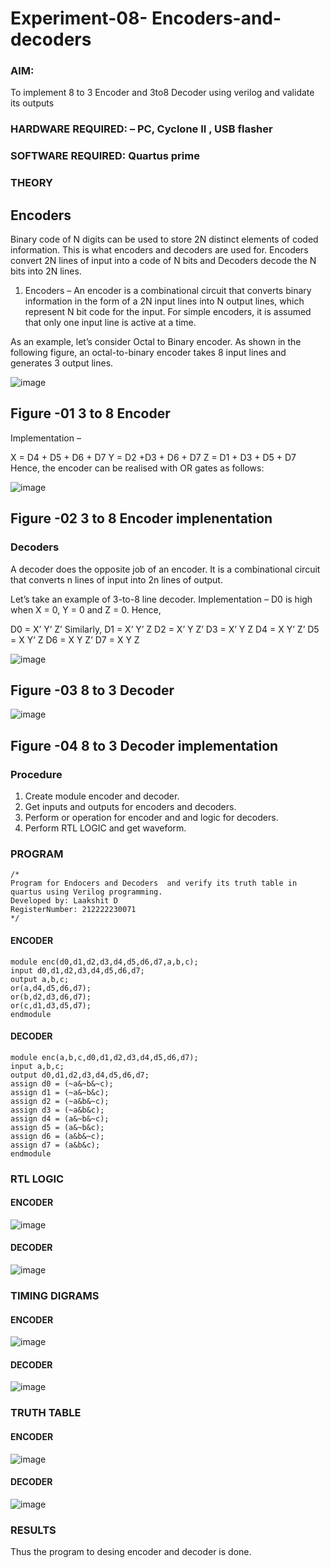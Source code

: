 # Experiment-08- Encoders-and-decoders 
### AIM: 
To implement 8 to 3 Encoder and  3to8 Decoder using verilog and validate its outputs
### HARDWARE REQUIRED:  – PC, Cyclone II , USB flasher
### SOFTWARE REQUIRED:   Quartus prime
### THEORY 

## Encoders
Binary code of N digits can be used to store 2N distinct elements of coded information. This is what encoders and decoders are used for. Encoders convert 2N lines of input into a code of N bits and Decoders decode the N bits into 2N lines.

1. Encoders –
An encoder is a combinational circuit that converts binary information in the form of a 2N input lines into N output lines, which represent N bit code for the input. For simple encoders, it is assumed that only one input line is active at a time.

As an example, let’s consider Octal to Binary encoder. As shown in the following figure, an octal-to-binary encoder takes 8 input lines and generates 3 output lines.

![image](https://user-images.githubusercontent.com/36288975/171543588-bc0746df-a173-4b35-989e-5fb7d385fe8a.png)

## Figure -01 3 to 8 Encoder 

Implementation –

X = D4 + D5 + D6 + D7
Y = D2 +D3 + D6 + D7
Z = D1 + D3 + D5 + D7 
Hence, the encoder can be realised with OR gates as follows:

![image](https://user-images.githubusercontent.com/36288975/171543740-68403b82-aa93-4c98-9343-f32b14885a2e.png)

## Figure -02 3 to 8 Encoder implenentation 

### Decoders 
A decoder does the opposite job of an encoder. It is a combinational circuit that converts n lines of input into 2n lines of output.

Let’s take an example of 3-to-8 line decoder.
Implementation –
D0 is high when X = 0, Y = 0 and Z = 0. Hence,

D0 = X’ Y’ Z’ 
Similarly,
D1 = X’ Y’ Z
D2 = X’ Y Z’
D3 = X’ Y Z
D4 = X Y’ Z’
D5 = X Y’ Z
D6 = X Y Z’
D7 = X Y Z 

![image](https://user-images.githubusercontent.com/36288975/171543978-ee2d0671-2846-40a1-8705-507fd6287a49.png)

## Figure -03 8 to 3 Decoder 

![image](https://user-images.githubusercontent.com/36288975/171543866-5a6eace6-8683-49d7-9c4f-a7cb30ec3035.png)

## Figure -04 8 to 3 Decoder implementation 

### Procedure
1. Create module encoder and decoder.
2. Get inputs and outputs for encoders and decoders.
3. Perform or operation for encoder and and logic for decoders.
4. Perform RTL LOGIC and get waveform.
### PROGRAM 
```
/*
Program for Endocers and Decoders  and verify its truth table in quartus using Verilog programming.
Developed by: Laakshit D
RegisterNumber: 212222230071
*/
```
#### ENCODER
```
module enc(d0,d1,d2,d3,d4,d5,d6,d7,a,b,c);
input d0,d1,d2,d3,d4,d5,d6,d7;
output a,b,c;
or(a,d4,d5,d6,d7);
or(b,d2,d3,d6,d7);
or(c,d1,d3,d5,d7);
endmodule
```
#### DECODER
```
module enc(a,b,c,d0,d1,d2,d3,d4,d5,d6,d7);
input a,b,c;
output d0,d1,d2,d3,d4,d5,d6,d7;
assign d0 = (~a&~b&~c);
assign d1 = (~a&~b&c);
assign d2 = (~a&b&~c);
assign d3 = (~a&b&c);
assign d4 = (a&~b&~c);
assign d5 = (a&~b&c);
assign d6 = (a&b&~c);
assign d7 = (a&b&c);
endmodule
```
### RTL LOGIC  
#### ENCODER

![image](https://github.com/laakshit-D/Experiment-08-Encoders-and-decoders-/assets/119559976/fa090f0b-ad48-4247-b566-f54ca50e84da)

#### DECODER

![image](https://github.com/laakshit-D/Experiment-08-Encoders-and-decoders-/assets/119559976/defb4e77-cae1-4ed2-bf0c-d1ba64561563)

### TIMING DIGRAMS  
#### ENCODER

![image](https://github.com/laakshit-D/Experiment-08-Encoders-and-decoders-/assets/119559976/768331c0-f8bf-49cf-b0d8-021a2a98d879)

#### DECODER

![image](https://github.com/laakshit-D/Experiment-08-Encoders-and-decoders-/assets/119559976/0658690b-0f76-4f58-b8cc-9a7240732e66)

### TRUTH TABLE 
#### ENCODER

![image](https://github.com/laakshit-D/Experiment-08-Encoders-and-decoders-/assets/119559976/08a24151-d01a-4ecd-8031-41834c459d23)

#### DECODER

![image](https://github.com/laakshit-D/Experiment-08-Encoders-and-decoders-/assets/119559976/06293437-ed5e-4e3d-93bb-6146f98d1105)

### RESULTS 
Thus the program to desing encoder and decoder is done.
